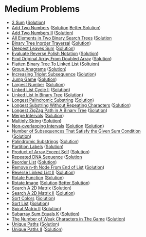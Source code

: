 # Medium Problems
- [3 Sum](https://leetcode.com/problems/3sum/) ([Solution](https://github.com/martinock/leetcode-solution/blob/master/medium/3sum.go))
- [Add Two Numbers](https://leetcode.com/problems/add-two-numbers/) ([Solution](https://github.com/martinock/leetcode-solution/blob/master/medium/add-two-numbers.go) [Better Solution](https://github.com/martinock/leetcode-solution/blob/master/medium/add-two-numbers.java))
- [Add Two Numbers II](https://leetcode.com/problems/add-two-numbers-ii/) ([Solution](https://github.com/martinock/leetcode-solution/blob/master/medium/add-two-numbers-ii.cpp))
- [All Elements in Two Binary Search Trees](https://leetcode.com/problems/all-elements-in-two-binary-search-trees/) ([Solution]((https://github.com/martinock/leetcode-solution/blob/master/medium/all-elements-in-two-binary-search-trees.cpp))
- [Binary Tree Inorder Traversal](https://leetcode.com/problems/binary-tree-inorder-traversal/submissions/) ([Solution](https://github.com/martinock/leetcode-solution/blob/master/medium/binary-tree-inorder-traversal.cpp))
- [Deepest Leaves Sum](https://leetcode.com/problems/deepest-leaves-sum/) ([Solution](https://github.com/martinock/leetcode-solution/blob/master/medium/deepest-leaves-sum.cpp))
- [Evaluate Reverse Polish Notation](https://leetcode.com/problems/evaluate-reverse-polish-notation/) ([Solution](https://github.com/martinock/leetcode-solution/blob/master/medium/evaluate-reverse-polish-notation.cpp))
- [Find Original Array From Doubled Array](https://leetcode.com/problems/find-original-array-from-doubled-array/) ([Solution](https://github.com/martinock/leetcode-solution/blob/master/medium/find-original-array-from-doubled-array.java))
- [Flatten Binary Tree To Linked List](https://leetcode.com/problems/flatten-binary-tree-to-linked-list/) ([Soltuion](https://github.com/martinock/leetcode-solution/blob/master/medium/flatten-binary-tree-to-linked-list.cpp))
- [Group Anagrams](https://leetcode.com/problems/group-anagrams/) ([Solution](https://github.com/martinock/leetcode-solution/blob/master/medium/group-anagrams.go))
- [Increasing Triplet Subsequence](https://leetcode.com/problems/increasing-triplet-subsequence/) ([Solution](https://github.com/martinock/leetcode-solution/blob/master/medium/increasing-triplet-subsequence.go))
- [Jump Game](https://leetcode.com/problems/jump-game/) ([Solution](https://github.com/martinock/leetcode-solution/blob/master/medium/jump-game.cpp))
- [Largest Number](https://leetcode.com/problems/largest-number/) ([Solution](https://github.com/martinock/leetcode-solution/blob/master/medium/largest-number.go))
- [Linked List Cycle II](https://leetcode.com/problems/linked-list-cycle-ii/submissions/) ([Solution](https://github.com/martinock/leetcode-solution/blob/master/medium/linked-list-cycle-ii.java))
- [Linked List In Binary Tree](https://leetcode.com/problems/linked-list-in-binary-tree/) ([Solution](https://github.com/martinock/leetcode-solution/blob/master/medium/linked-list-in-binary-tree.cpp))
- [Longest Palindromic Substring](https://leetcode.com/problems/longest-palindromic-substring/) ([Solution](https://github.com/martinock/leetcode-solution/blob/master/medium/longest-palindromic-substring.java))
- [Longest Substring Without Repeating Characters](https://leetcode.com/problems/longest-substring-without-repeating-characters/) ([Solution](https://github.com/martinock/leetcode-solution/blob/master/medium/longest-substring-without-repeating.go))
- [Longest ZigZag Path in A Binary Tree](https://leetcode.com/problems/longest-zigzag-path-in-a-binary-tree/) ([Solution](https://github.com/martinock/leetcode-solution/blob/master/medium/longest-zigzag-path-in-a-binary-tree.cpp))
- [Merge Intervals](https://leetcode.com/problems/merge-intervals/) ([Solution](https://github.com/martinock/leetcode-solution/blob/master/medium/merge-intervals.go))
- [Multiply String](https://leetcode.com/problems/multiply-strings/) ([Solution](https://github.com/martinock/leetcode-solution/blob/master/medium/multiply-string.java))
- [Non-overlapping Intervals](https://leetcode.com/problems/non-overlapping-intervals/) ([Solution](https://leetcode.com/problems/merge-intervals/) ([Solution](https://github.com/martinock/leetcode-solution/blob/master/medium/non-overlapping-intervals.go))
- [Number of Subsequences That Satisfy the Given Sum Condition](https://leetcode.com/problems/number-of-subsequences-that-satisfy-the-given-sum-condition/) ([Solution](https://github.com/martinock/leetcode-solution/blob/master/medium/number-of-subsequences-that-satisfy-the-given-sum-condition.cpp))
- [Palindromic Substrings](https://leetcode.com/problems/palindromic-substrings/) ([Solution](https://github.com/martinock/leetcode-solution/blob/master/medium/palindromic-substrings.cpp))
- [Partition Labels](https://leetcode.com/problems/partition-labels/) ([Solution](https://github.com/martinock/leetcode-solution/blob/master/medium/partition-labels.go))
- [Product of Array Except Self](https://leetcode.com/problems/product-of-array-except-self/) ([Solution](https://github.com/martinock/leetcode-solution/blob/master/medium/product-of-array-except-self.go))
- [Repeated DNA Sequence](https://leetcode.com/problems/repeated-dna-sequences/) ([Solution]((https://github.com/martinock/leetcode-solution/blob/master/medium/repeated-dna-sequence.java))
- [Reorder List](https://leetcode.com/problems/reorder-list/) ([Solution](https://github.com/martinock/leetcode-solution/blob/master/medium/reorder-list.cpp))
- [Remove n-th Node From End of List](https://leetcode.com/problems/remove-nth-node-from-end-of-list/) ([Solution](https://github.com/martinock/leetcode-solution/blob/master/medium/remove-nth-node-from-end-of-list.cpp))
- [Reverse Linked List II](https://leetcode.com/problems/reverse-linked-list-ii/) ([Solution](https://github.com/martinock/leetcode-solution/blob/master/medium/reverse-linked-list-ii.cpp))
- [Rotate Function](https://leetcode.com/problems/rotate-function/) ([Solution](https://github.com/martinock/leetcode-solution/blob/master/medium/rotate-function.cpp))
- [Rotate Image](https://leetcode.com/problems/rotate-image/) ([Solution](https://github.com/martinock/leetcode-solution/blob/master/medium/rotate-image.go) [Better Solution](https://github.com/martinock/leetcode-solution/blob/master/medium/rotate-image.java))
- [Search A 2D Matrix](https://leetcode.com/problems/search-a-2d-matrix/) ([Solution](https://github.com/martinock/leetcode-solution/blob/master/medium/search-a-2d-matrix.java))
- [Search A 2D Matrix II](https://leetcode.com/problems/search-a-2d-matrix-ii/) ([Solution](https://github.com/martinock/leetcode-solution/blob/master/medium/search-a-2d-matrix-ii.go))
- [Sort Colors](https://leetcode.com/problems/sort-colors/) ([Solution](https://github.com/martinock/leetcode-solution/blob/master/medium/sort-colors.cpp))
- [Sort List](https://leetcode.com/problems/sort-list/) ([Solution](https://github.com/martinock/leetcode-solution/blob/master/medium/sort-list.cpp))
- [Spiral Matrix II](https://leetcode.com/problems/spiral-matrix-ii/) ([Solution](https://github.com/martinock/leetcode-solution/blob/master/medium/spiral-matrix-ii.go))
- [Subarray Sum Equals K](https://leetcode.com/problems/subarray-sum-equals-k/) ([Solution](https://github.com/martinock/leetcode-solution/blob/master/medium/subarray-sum-equals-k.go))
- [The Number of Weak Characters in The Game](https://leetcode.com/problems/the-number-of-weak-characters-in-the-game/) ([Solution](https://github.com/martinock/leetcode-solution/blob/master/medium/the-number-of-weak-characters-in-the-game))
- [Unique Paths](https://leetcode.com/problems/unique-paths/) ([Solution](https://github.com/martinock/leetcode-solution/blob/master/medium/unique-paths.cpp))
- [Unique Paths II](https://leetcode.com/problems/unique-paths-ii/) ([Solution](https://github.com/martinock/leetcode-solution/blob/master/medium/unique-paths-ii.cpp))